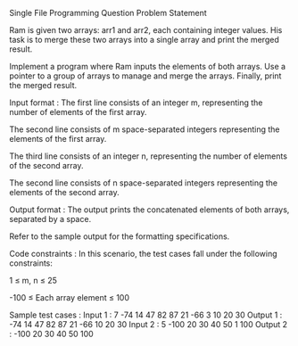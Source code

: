Single File Programming Question
Problem Statement



Ram is given two arrays: arr1 and arr2, each containing integer values. His task is to merge these two arrays into a single array and print the merged result. 



Implement a program where Ram inputs the elements of both arrays. Use a pointer to a group of arrays to manage and merge the arrays. Finally, print the merged result.

Input format :
The first line consists of an integer m, representing the number of elements of the first array.

The second line consists of m space-separated integers representing the elements of the first array.

The third line consists of an integer n, representing the number of elements of the second array.

The second line consists of n space-separated integers representing the elements of the second array.

Output format :
The output prints the concatenated elements of both arrays, separated by a space.



Refer to the sample output for the formatting specifications.

Code constraints :
In this scenario, the test cases fall under the following constraints:

1 ≤ m, n ≤ 25

-100 ≤ Each array element ≤ 100

Sample test cases :
Input 1 :
7
-74 14 47 82 87 21 -66
3
10 20 30
Output 1 :
-74 14 47 82 87 21 -66 10 20 30 
Input 2 :
5
-100 20 30 40 50
1
100
Output 2 :
-100 20 30 40 50 100 